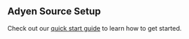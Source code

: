 ## Adyen Source Setup

Check out our [quick start guide](https://docs.buildable.dev/) to learn how to get started.